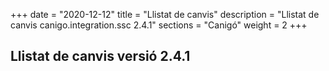 +++
date        = "2020-12-12"
title       = "Llistat de canvis"
description = "Llistat de canvis canigo.integration.ssc 2.4.1"
sections    = "Canigó"
weight		= 2
+++

## Llistat de canvis versió 2.4.1


